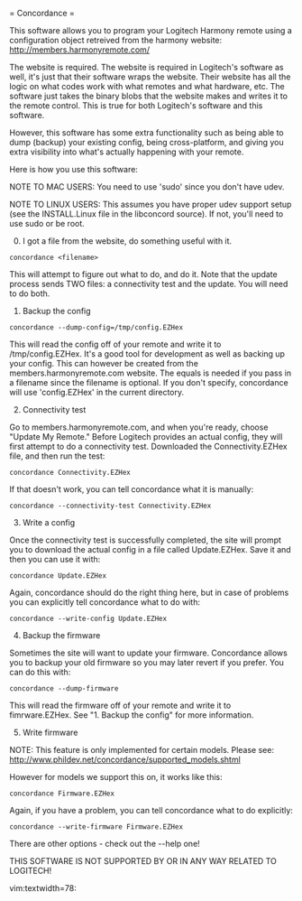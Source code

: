= Concordance =

This software allows you to program your Logitech Harmony remote using a
configuration object retreived from the harmony website:
  http://members.harmonyremote.com/

The website is required. The website is required in Logitech's software as
well, it's just that their software wraps the website. Their website has
all the logic on what codes work with what remotes and what hardware, etc.
The software just takes the binary blobs that the website makes and writes
it to the remote control. This is true for both Logitech's software and
this software.

However, this software has some extra functionality such as being able to
dump (backup) your existing config, being cross-platform, and giving you
extra visibility into what's actually happening with your remote.

Here is how you use this software:

NOTE TO MAC USERS: You need to use 'sudo' since you don't have udev.

NOTE TO LINUX USERS: This assumes you have proper udev support setup
(see the INSTALL.Linux file in the libconcord source). If not, you'll
need to use sudo or be root.

0. I got a file from the website, do something useful with it.

```
concordance <filename>
```

This will attempt to figure out what to do, and do it. Note that the update
process sends TWO files: a connectivity test and the update. You will need
to do both.

1. Backup the config

```
concordance --dump-config=/tmp/config.EZHex
```

This will read the config off of your remote and write it to /tmp/config.EZHex.
It's a good tool for development as well as backing up your config. This can
however be created from the members.harmonyremote.com website. The equals
is needed if you pass in a filename since the filename is optional. If
you don't specify, concordance will use 'config.EZHex' in the current directory.

2. Connectivity test

Go to members.harmonyremote.com, and when you're ready, choose "Update My
Remote." Before Logitech provides an actual config, they will first attempt to
do a connectivity test. Downloaded the Connectivity.EZHex file, and then run
the test:

```
concordance Connectivity.EZHex
```

If that doesn't work, you can tell concordance what it is manually:

```
concordance --connectivity-test Connectivity.EZHex
```

3. Write a config

Once the connectivity test is successfully completed, the site will prompt you
to download the actual config in a file called Update.EZHex. Save it and then
you can use it with:

```
concordance Update.EZHex
```

Again, concordance should do the right thing here, but in case of problems you
can explicitly tell concordance what to do with:

```
concordance --write-config Update.EZHex
```

4. Backup the firmware

Sometimes the site will want to update your firmware. Concordance allows you to
backup your old firmware so you may later revert if you prefer. You can do this
with:

```
concordance --dump-firmware
```

This will read the firmware off of your remote and write it to fimrware.EZHex.
See "1. Backup the config" for more information.

5. Write firmware

NOTE: This feature is only implemented for certain models. Please see:
  http://www.phildev.net/concordance/supported_models.shtml

However for models we support this on, it works like this:

```
concordance Firmware.EZHex
```

Again, if you have a problem, you can tell concordance what to do explicitly:

```
concordance --write-firmware Firmware.EZHex
```

There are other options - check out the --help one!


THIS SOFTWARE IS NOT SUPPORTED BY OR IN ANY WAY RELATED TO LOGITECH!


vim:textwidth=78:
